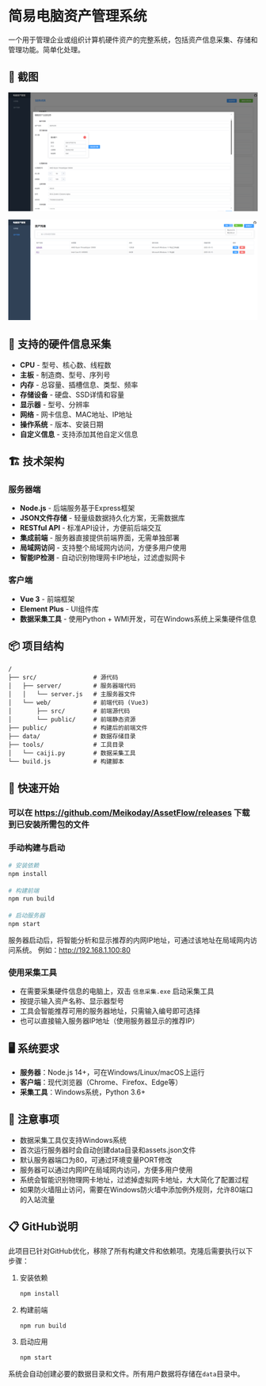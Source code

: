 # 简易电脑资产管理系统

一个用于管理企业或组织计算机硬件资产的完整系统，包括资产信息采集、存储和管理功能。简单化处理。

## 📸 截图

![编辑资产](https://github.com/Meikoday/AssetFlow/blob/main/img/editor.png)

![资产列表](https://github.com/Meikoday/AssetFlow/blob/main/img/list.png)

## 💾 支持的硬件信息采集

- **CPU** - 型号、核心数、线程数
- **主板** - 制造商、型号、序列号
- **内存** - 总容量、插槽信息、类型、频率
- **存储设备** - 硬盘、SSD详情和容量
- **显示器** - 型号、分辨率
- **网络** - 网卡信息、MAC地址、IP地址
- **操作系统** - 版本、安装日期
- **自定义信息** - 支持添加其他自定义信息

## 🏗️ 技术架构

### 服务器端
- **Node.js** - 后端服务基于Express框架
- **JSON文件存储** - 轻量级数据持久化方案，无需数据库
- **RESTful API** - 标准API设计，方便前后端交互
- **集成前端** - 服务器直接提供前端界面，无需单独部署
- **局域网访问** - 支持整个局域网内访问，方便多用户使用
- **智能IP检测** - 自动识别物理网卡IP地址，过滤虚拟网卡

### 客户端
- **Vue 3** - 前端框架
- **Element Plus** - UI组件库
- **数据采集工具** - 使用Python + WMI开发，可在Windows系统上采集硬件信息

## 📦 项目结构

```
/
├── src/                # 源代码
│   ├── server/         # 服务器端代码
│   │   └── server.js   # 主服务器文件
│   └── web/            # 前端代码 (Vue3)
│       ├── src/        # 前端源代码
│       └── public/     # 前端静态资源
├── public/             # 构建后的前端文件
├── data/               # 数据存储目录
├── tools/              # 工具目录
│   └── caiji.py        # 数据采集工具
└── build.js            # 构建脚本
```

## 🚀 快速开始

### 可以在 https://github.com/Meikoday/AssetFlow/releases 下载到已安装所需包的文件

### 手动构建与启动

```bash
# 安装依赖
npm install

# 构建前端
npm run build

# 启动服务器
npm start
```

服务器启动后，将智能分析和显示推荐的内网IP地址，可通过该地址在局域网内访问系统。
例如：http://192.168.1.100:80

### 使用采集工具

- 在需要采集硬件信息的电脑上，双击 `信息采集.exe` 启动采集工具
- 按提示输入资产名称、显示器型号
- 工具会智能推荐可用的服务器地址，只需输入编号即可选择
- 也可以直接输入服务器IP地址（使用服务器显示的推荐IP）

## 🖥️ 系统要求

- **服务器**：Node.js 14+，可在Windows/Linux/macOS上运行
- **客户端**：现代浏览器（Chrome、Firefox、Edge等）
- **采集工具**：Windows系统，Python 3.6+

## 📝 注意事项

- 数据采集工具仅支持Windows系统
- 首次运行服务器时会自动创建data目录和assets.json文件
- 默认服务器端口为80，可通过环境变量PORT修改
- 服务器可以通过内网IP在局域网内访问，方便多用户使用
- 系统会智能识别物理网卡地址，过滤掉虚拟网卡地址，大大简化了配置过程
- 如果防火墙阻止访问，需要在Windows防火墙中添加例外规则，允许80端口的入站流量 

## 📋 GitHub说明

此项目已针对GitHub优化，移除了所有构建文件和依赖项。克隆后需要执行以下步骤：

1. 安装依赖
   ```bash
   npm install
   ```

2. 构建前端
   ```bash
   npm run build
   ```

3. 启动应用
   ```bash
   npm start
   ```

系统会自动创建必要的数据目录和文件。所有用户数据将存储在`data`目录中。 
